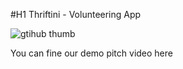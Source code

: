 #H1 Thriftini - Volunteering App

![gtihub thumb](https://user-images.githubusercontent.com/55881180/117464063-952e0e00-af50-11eb-840e-ebabf48c7e7f.png)

You can fine our demo pitch video <a src="https://drive.google.com/file/d/1pzKzl2Z0P26f2H14C2KdBw52ZFki9UTP/view?usp=sharing"> here </a>

